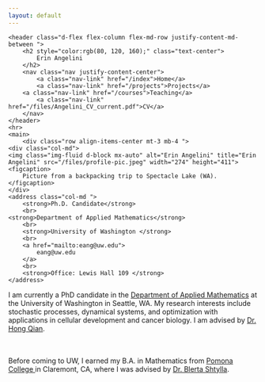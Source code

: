 ```yaml
---
layout: default
---
```


<head>
    <meta charset="utf-8">
    <title>Erin Angelini</title>
    <meta name="viewport" content="width=device-width, initial-scale=1">
    <meta name="description"
          content="Erin Angelini, Applied Math PhD Candidate, University of Washington">
    <link rel="canonical" href="https://eeangelini.github.io">
    <link rel="stylesheet" href="https://maxcdn.bootstrapcdn.com/bootstrap/4.0.0-beta.3/css/bootstrap.min.css" integrity="sha384-Zug+QiDoJOrZ5t4lssLdxGhVrurbmBWopoEl+M6BdEfwnCJZtKxi1KgxUyJq13dy" crossorigin="anonymous">
    <link rel="stylesheet" href="files/main.css">
</head>

<body>
<div class="container">

    <header class="d-flex flex-column flex-md-row justify-content-md-between ">
        <h2 style="color:rgb(80, 120, 160);" class="text-center">
            Erin Angelini
        </h2>
        <nav class="nav justify-content-center">
            <a class="nav-link" href="/index">Home</a>
            <a class="nav-link" href="/projects">Projects</a>
	    <a class="nav-link" href="/courses">Teaching</a>
            <a class="nav-link" href="/files/Angelini_CV_current.pdf">CV</a>
        </nav>
    </header>
    <hr>
    <main>
        <div class="row align-items-center mt-3 mb-4 ">
    <div class="col-md">
	<img class="img-fluid d-block mx-auto" alt="Erin Angelini" title="Erin Angelini" src="/files/profile-pic.jpeg" width="274" height="411">
	<figcaption>
		Picture from a backpacking trip to Spectacle Lake (WA).
	</figcaption>
    </div>
    <address class="col-md ">
        <strong>Ph.D. Candidate</strong>
        <br>
	<strong>Department of Applied Mathematics</strong>
        <br>
        <strong>University of Washington </strong>
        <br>
        <a href="mailto:eang@uw.edu">
            eang@uw.edu
        </a>
        <br>
        <strong>Office: Lewis Hall 109 </strong>
    </address>
</div>

I am currently a PhD candidate in the <a href="https:amath.washington.edu">Department of Applied Mathematics</a> at the University of Washington in Seattle, WA. My research interests include stochastic processes, dynamical systems, and optimization with applications in cellular development and cancer biology. I am advised by <a href = "https://amath.washington.edu/people/hong-qian"> Dr. Hong Qian</a>.

<br>
<br>
Before coming to UW, I earned my B.A. in Mathematics from
<a href="https://www.pomona.edu/academics/departments/mathematics">
Pomona College
</a>
in Claremont, CA, where I was advised by <a href = "https://www.linkedin.com/in/blerta-shtylla-a7a11417/"> Dr. Blerta Shtylla</a>.
